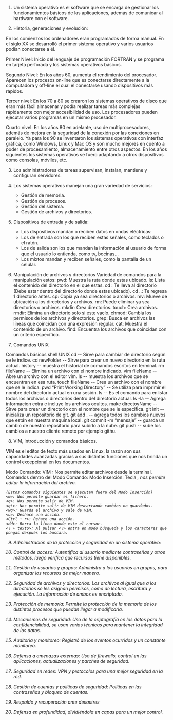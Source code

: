 1. Un sistema operativo es el software que se encarga de gestionar los funcionamientos básicos de las aplicaciones, además de comunicar al hardware con el software.

2. Historia, generaciones y evolución:

En los comienzos los ordenadores eran programados de forma manual. En el siglo XX se desarrolló el primer sistema operativo y varios usuarios podían conectarse a él.

Primer Nivel:
Inicio del lenguaje de programación FORTRAN y se programa en tarjeta perforada y los sistemas operativos básicos.

Segundo Nivel:
En los años 60, aumenta el rendimiento del procesador. Aparecen los procesos on-line que es conectarse directamente a la computadora y off-line el cual el conectarse usando dispositivos más rápidos.

Tercer nivel:
En los 70 a 80 se crearon los sistemas operativos de disco que eran más fácil almacenar y podía realizar tareas más complejas rápidamente con mejor accesibilidad de uso. 
Los procesadores pueden ejecutar varios programas en un mismo procesador.

Cuarto nivel:
En los años 80 en adelante, uso de multiprocesadores, además de mejora en la seguridad de la conexión por las conexiones en paralelo.
Ya para los 90 se inventaron los sistemas operativos con interfaz gráfica, como Windows, Linux y Mac OS y son mucho mejores en cuento a poder de procesamiento, almacenamiento entre otros aspectos.
En los años siguientes los sistemas operativos se fuero adaptando a otros dispositivos como consolas, móviles, etc.

3. Los administradores de tareas supervisan, instalan, mantiene y configuran servidores.

4. Los sistemas operativos manejan una gran variedad de servicios: 
    - Gestión de memoria.
    - Gestión de procesos.
    - Gestión del sistema.
    - Gestión de archivos y directorios.

5. Dispositivos de entrada y de salida:
    - Los dispositivos mandan o reciben datos en ondas eléctricas:
    - Los de entrada son los que reciben estas señales, como teclados o el ratón.
    - Los de salida son los que mandan la información al usuario de forma que el usuario lo entienda, como tv, bocinas...
    - Los mixtos mandan y reciben señales, como la pantalla de un celular.

6. Manipulación de archivos y directorios
Variedad de comandos para la manipulación estos:
pwd: Muestra la ruta donde estas ubicado.
ls: Lista el contenido del directorio en el que estas.
cd <directorio>: Te lleva al directorio (Debe estar dentro del directorio donde estas ubicado).
cd ..: Te regresa 1 directorio antes.
cp: Copia ya sea directorios o archivos.
mv: Mueve de ubicación a los directorios y archivos.
rm: Puede eliminar ya sea directorios o archivos.
mkdir: Crea directorios.
touch: Crea archivos.
rmdir: Elimina un directorio solo si este vacío.
chmod: Cambia los permisos de los archivos y directorios.
grep: Busca en archivos las líneas que coincidan con una expresión regular.
cat: Muestra el contenido de un archivo.
find: Encuentra los archivos que coincidan con un criterio especifico.


7. Comandos UNIX

Comandos básicos shell UNIX
cd -- Sirve para cambiar de directorio según se le índice.
cd newFolder -- Sirve para crear un nuevo directorio en la ruta actual.
history -- muestra el historial de comandos escritos en terminal.
rm fileName -- Elimina un archivo con el nombre indicado.
vim fileName -- Abre un archivo con el editor vim.
ls -- muestra los archivos que se encuentran en esa ruta.
touch fileName -- Crea un archivo con el nombre que se le indica.
pwd “Print Working Directory” -- Se utiliza para imprimir el nombre del directorio actual en 
una sesión.
ls -- Es el comando para enlistar todos los archivos o directorios dentro del directorio actual.
ls -la -- Agrega informacion extra e incluye los archivos ocultos.
make directoyName -- Sirve para crear un directorio con el nombre que se le especifica.
git init -- inicializa un repositorio de git.
git add . -- agrega todos los cambios nuevos que están en nuestra maquina local.
git commit -m “mensaje” -- guarda un cambio de nuestro repositorio para subirlo a la nube.
git push -- sube los cambios a nuestro cliente remoto por ejemplo githu.


8.  VIM, introducción y comandos básicos.

VIM es el editor de texto más usados en Linux, la razón son sus capacidades avanzadas gracias a sus distintas funciones que nos brinda un control excepcional en los documentos.

Modo Comando:
VIM <archivo>: Nos permite editar archivos desde la terminal.
    Comandos dentro del Modo Comando:
    Modo Inserción: Tecla <i>, nos permite editar la información del archivo.

    (Estos comandos siguientes se ejecutan fuera del Modo Inserción)
    <w>: Nos permite guardar el fichero.
    <q>: Nos permite salir de VIM.
    <q!>: Nos permite salir de VIM descartando cambios no guardados.
    <wq>: Guarda el archivo y sale de VIM.
    <u>: Deshace una acción.
    <Ctrl + r>: Rehace una acción.
    <dd>: Borra la línea donde este el cursor.
    <\ + texto>: Al pulsar <\> entra en modo búsqueda y los caracteres que pongas después los buscara.


9. Administración de la protección y seguridad en un sistema operativo:

1. Control de acceso: Autentifica al usuario mediante contraseñas y otros métodos, luego verifica que recursos tiene disponibles.
2. Gestión de usuarios y grupos: Administra a los usuarios en grupos, para organizar los recursos de mejor manera.
3. Seguridad de archivos y directorios: Los archivos al igual que a los directorios se les asignan permisos, como de lectura, escritura y ejecución. La información de ambos es encriptada.
4. Protección de memoria: Permite la protección de la memoria de los distintos procesos que puedan llegar a modificarla.
5. Mecanismos de seguridad: Uso de la criptografía en los datos para la confidencialidad, se usan varias técnicas para mantener la integridad de los datos.
6. Auditoria y monitoreo: Registró de los eventos ocurridos y un constante monitoreo.
7. Defensa a amenazas externas: Uso de firewalls, control en las aplicaciones, actualizaciones y parches de seguridad.
8. Seguridad en redes: VPN y protocolos para una mejor seguridad en la red.
9. Gestión de cuentas y políticas de seguridad: Políticas en las contraseñas y bloqueo de cuentas.
10. Respaldo y recuperación ante desastres
11. Defensa en profundidad, dividiéndola en capas para un mejor control.
